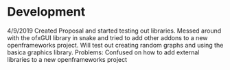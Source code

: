 # Development
4/9/2019
Created Proposal and started testing out libraries. Messed around with the ofxGUI library in snake and tried to add other addons to a new openframeworks project.
Will test out creating random graphs and using the basica graphics library.
Problems:
Confused on how to add external libraries to a new openframeworks project
